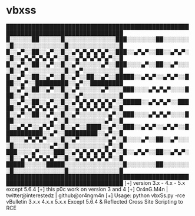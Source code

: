 # vbxss
██████████████████████████████████████████████████████████████████████████████████
█░░░░░░██░░░░░░█░░░░░░░░░░░░░░███░░░░░░░░██░░░░░░░░█░░░░░░░░░░░░░░█░░░░░░░░░░░░░░█
█░░▄▀░░██░░▄▀░░█░░▄▀▄▀▄▀▄▀▄▀░░███░░▄▀▄▀░░██░░▄▀▄▀░░█░░▄▀▄▀▄▀▄▀▄▀░░█░░▄▀▄▀▄▀▄▀▄▀░░█
█░░▄▀░░██░░▄▀░░█░░▄▀░░░░░░▄▀░░███░░░░▄▀░░██░░▄▀░░░░█░░▄▀░░░░░░░░░░█░░▄▀░░░░░░░░░░█
█░░▄▀░░██░░▄▀░░█░░▄▀░░██░░▄▀░░█████░░▄▀▄▀░░▄▀▄▀░░███░░▄▀░░█████████░░▄▀░░█████████
█░░▄▀░░██░░▄▀░░█░░▄▀░░░░░░▄▀░░░░███░░░░▄▀▄▀▄▀░░░░███░░▄▀░░░░░░░░░░█░░▄▀░░░░░░░░░░█
█░░▄▀░░██░░▄▀░░█░░▄▀▄▀▄▀▄▀▄▀▄▀░░█████░░▄▀▄▀▄▀░░█████░░▄▀▄▀▄▀▄▀▄▀░░█░░▄▀▄▀▄▀▄▀▄▀░░█
█░░▄▀░░██░░▄▀░░█░░▄▀░░░░░░░░▄▀░░███░░░░▄▀▄▀▄▀░░░░███░░░░░░░░░░▄▀░░█░░░░░░░░░░▄▀░░█
█░░▄▀▄▀░░▄▀▄▀░░█░░▄▀░░████░░▄▀░░███░░▄▀▄▀░░▄▀▄▀░░███████████░░▄▀░░█████████░░▄▀░░█
█░░░░▄▀▄▀▄▀░░░░█░░▄▀░░░░░░░░▄▀░░█░░░░▄▀░░██░░▄▀░░░░█░░░░░░░░░░▄▀░░█░░░░░░░░░░▄▀░░█
███░░░░▄▀░░░░███░░▄▀▄▀▄▀▄▀▄▀▄▀░░█░░▄▀▄▀░░██░░▄▀▄▀░░█░░▄▀▄▀▄▀▄▀▄▀░░█░░▄▀▄▀▄▀▄▀▄▀░░█
█████░░░░░░█████░░░░░░░░░░░░░░░░█░░░░░░░░██░░░░░░░░█░░░░░░░░░░░░░░█░░░░░░░░░░░░░░█
██████████████████████████████████████████████████████████████████████████████████
 [+] version 3.x - 4.x - 5.x except 5.6.4
 [+] this p0c work on version 3 and 4
 [+] Or4nG.M4n | twitter@interestedz | github@or4ngm4n
 [+] Usage: python vbxSs.py -rce
vBulletin 3.x.x 4.x.x 5.x.x Except 5.6.4 &amp; Reflected Cross Site Scripting to RCE
